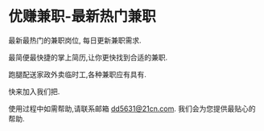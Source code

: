 # 优赚兼职-最新热门兼职

最新最热门的兼职岗位, 每日更新兼职需求.

最简便最快捷的掌上简历,让你更快找到合适的兼职.

跑腿配送家政外卖临时工,各种兼职应有具有.

快来加入我们把.

使用过程中如需帮助,请联系邮箱 dd5631@21cn.com. 我们会为您提供最贴心的帮助.
